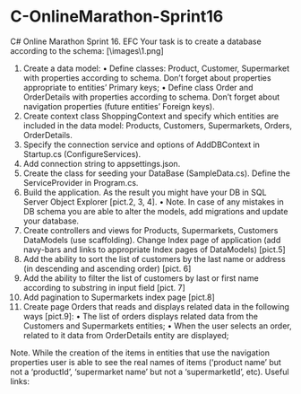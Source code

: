 # C-OnlineMarathon-Sprint16
C# Online Marathon Sprint 16. EFC
Your task is to create a database according to the schema:
[\images\1.png]
1.	Create a data model:
•	Define classes: Product, Customer, Supermarket with properties according to schema. Don’t forget about properties appropriate to entities’ Primary keys;
•	Define class Order and OrderDetails with properties according to schema. Don’t forget about navigation properties (future entities’ Foreign keys).
2.	Create context class ShoppingContext and specify which entities are included in the data model: Products, Customers, Supermarkets, Orders, OrderDetails.
3.	Specify the connection service and options of AddDBContext in Startup.cs (ConfigureServices).
4.	Add connection string to appsettings.json.
5.	Create the class for seeding your DataBase (SampleData.cs). Define the ServiceProvider in Program.cs.
6.	Build the application. As the result you might have your DB in SQL Server Object Explorer [pict.2, 3, 4]. 
•	Note. In case of any mistakes in DB schema you are able to alter the models, add migrations and update your database.
7.	Create controllers and views for Products, Supermarkets, Customers DataModels (use scaffolding). Change Index page of application (add navy-bars and links to appropriate Index pages of DataModels) [pict.5]
8.	Add the ability to sort the list of customers by the last name or address (in descending and ascending order) [pict. 6]
9.	Add the ability to filter the list of customers by last or first name according to substring in input field [pict. 7]
10.	Add pagination to Supermarkets index page [pict.8]
11.	Create page Orders that reads and displays related data in the following ways [pict.9]:
•	The list of orders displays related data from the Customers and Supermarkets entities;
•	When the user selects an order, related to it data from OrderDetails entity are displayed;

Note. While the creation of the items in entities that use the navigation properties user is able to see the real names of items (‘product name’ but not a ‘productId’, ‘supermarket name’ but not a ‘supermarketId’, etc).
Useful links:
